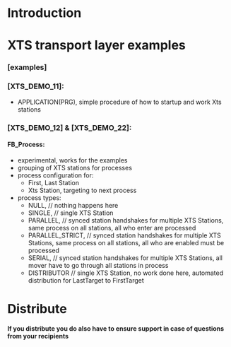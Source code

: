 # Introduction 
# XTS transport layer examples

### [examples]
 
### [XTS_DEMO_11]: 
- APPLICATION(PRG), simple procedure of how to startup and work Xts stations

### [XTS_DEMO_12] & [XTS_DEMO_22]:
#### FB_Process:
- experimental, works for the examples
- grouping of XTS stations for processes
- process configuration for:
	- First, Last Station
	- Xts Station, targeting to next process
- process types:
	 - NULL,             // nothing happens here
	 - SINGLE,           // single XTS Station
	 - PARALLEL,         // synced station handshakes for multiple XTS Stations, same process on all stations, all who enter are processed
	 - PARALLEL_STRICT,  // synced station handshakes for multiple XTS Stations, same process on all stations, all who are enabled must be processed
	 - SERIAL,           // synced station handshakes for multiple XTS Stations, all mover have to go through all stations in process
	 - DISTRIBUTOR       // single XTS Station, no work done here, automated distribution for LastTarget to FirstTarget


# Distribute
**If you distribute you do also have to ensure support in case of questions from your recipients**

